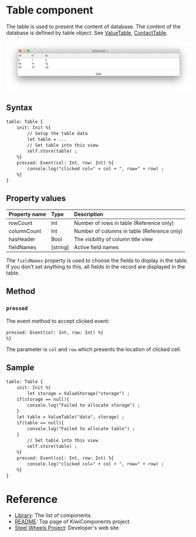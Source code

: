 # Table component
The table is used to present the content of database. 
The content of the database is defined by table object.
See [ValueTable](https://github.com/steelwheels/KiwiScript/blob/master/KiwiLibrary/Document/Class/ValueTable.md),
[ContactTable](https://github.com/steelwheels/KiwiScript/blob/master/KiwiLibrary/Document/Class/ContactTable.md).

![Table View](./Images/table-view.png)

## Syntax
````
table: Table {
    init: Init %{
        // Setup the table data
        let table = ...
        // Set table into this view
        self.store(table) ;
    %}
    pressed: Event(col: Int, row: Int) %{
        console.log("clicked col=" + col + ", row=" + row) ;
    %}
}
````

## Property values
|Property name  |Type           |Description        |
|:--            |:--            |:--                | 
|rowCount       |Int            |Number of rows in table (Reference only)|
|columnCount    |Int            |Number of columns in table (Reference only)|
|hasHeader      |Bool           |The visibility of column title view|
|fieldNames     |[string]       |Active field names |

The `fieldNames` property is used to choose the fields to display in the table. If you don't set anything to this, all fields in the record are displayed in the table.

## Method

### `pressed`
The event method to accept clicked event:
````
pressed: Event(col: Int, row: Int) %{
%}
````
The parameter is `col` and `row` which presents the location of clicked cell.

## Sample
````
table: Table {
    init: Init %{
        let storage = ValueStorage("storage") ;
	if(storage == null){
		console.log("Failed to allocate storage") ;
	}
	let table = ValueTable("data", storage) ;
	if(table == null){
		console.log("Failed to allocate table") ;
	}
        // Set table into this view
        self.store(table) ;
    %}
    pressed: Event(col: Int, row: Int) %{
        console.log("clicked col=" + col + ", row=" + row) ;
    %}
}
````

# Reference
* [Library](https://github.com/steelwheels/KiwiCompnents/blob/master/Document/Library.md): The list of components. 
* [README](https://github.com/steelwheels/KiwiCompnents): Top page of KiwiComponents project.
* [Steel Wheels Project](https://steelwheels.github.io): Developer's web site

